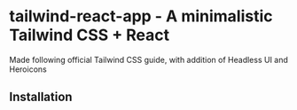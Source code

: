 # tailwind-react-app - A minimalistic Tailwind CSS + React
Made following official Tailwind CSS guide, with addition of Headless UI and Heroicons
## Installation